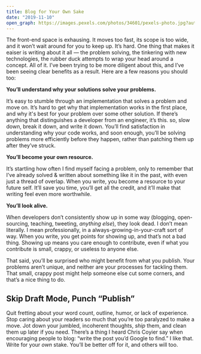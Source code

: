 ```yaml
---
title: Blog for Your Own Sake
date: "2019-11-10"
open_graph: https://images.pexels.com/photos/34601/pexels-photo.jpg?auto=compress&cs=tinysrgb&dpr=3&h=1200&w=1260
--- 
```


The front-end space is exhausing. It moves too fast, its scope is too wide, and it won’t wait around for you to keep up. It’s hard. One thing that makes it eaiser is writing about it all — the problem solving, the tinkering with new technologies, the rubber duck attempts to wrap your head around a concept. All of it. I’ve been trying to be more diligent about this, and I’ve been seeing clear benefits as a result. Here are a few reasons you should too:

**You’ll understand why your solutions solve your problems.**

It’s easy to stumble through an implementation that solves a problem and move on. It’s hard to get why that implementation works in the first place, and why it's best for your problem over some other solution. If there’s anything that distinguishes a developer from an engineer, it’s this. so, slow down, break it down, and write it down. You’ll find satisfaction in understanding why your code works, and soon enough, you’ll be solving problems more efficiently before they happen, rather than patching them up after they’ve struck.

**You’ll become your own resource.**

It’s startling how often I find myself facing a problem, only to remember that I’ve already solved & written about something like it in the past, with even just a thread of overlap. When you write, you become a resource to your future self. It’ll save you time, you’ll get all the credit, and it’ll make that writing feel even more worthwhile.

**You’ll look alive.**

When developers don’t consistently show up in some way (blogging, open-sourcing, teaching, tweeting, _anything else_), they look dead. I don’t mean literally. I mean professionally, in a always-growing-in-your-craft sort of way. When you write, you get points for showing up, and that’s not a bad thing. Showing up means you care enough to contribute, even if what you contribute is small, crappy, or useless to anyone else. 

That said, you’ll be surprised who might benefit from what you publish. Your problems aren’t unique, and neither are your processes for tackling them. That small, crappy post might help someone else cut some corners, and that’s a nice thing to do. 

## Skip Draft Mode, Punch “Publish”

Quit fretting about your word count, outline, humor, or lack of experience. Stop caring about your readers so much that you’re too paralyzed to make a move. Jot down your jumbled, incoherent thoughts, _ship_ them, and clean them up later if you need. There’s a thing I heard Chris Coyier say when encouraging people to blog: “write the post you’d Google to find.” I like that. Write for your _own_ stake. You’ll be better off for it, and others will too. 
